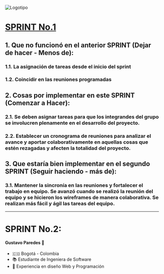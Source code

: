 ![Logotipo](https://github.com/alvaarom/grupo_4_dteachlife/blob/main/public/images/logo.png)
# [SPRINT No.1](https://github.com/alvaarom/grupo_4_dteachlife/blob/main/public/images/3914065.png)
## 1. Que no funcionó en el anterior SPRINT (Dejar de hacer - Menos de):
### 1.1. La asignación de tareas desde el inicio del sprint
### 1.2. Coincidir en las reuniones programadas
## 2. Cosas por implementar en este SPRINT (Comenzar a Hacer):
### 2.1. Se deben asignar tareas para que los integrandes del grupo se involucren plenamente en el desarrollo del proyecto.
### 2.2. Establecer un cronograma de reuniones para analizar el avance y aportar colaborativamente en aquellas cosas que estén rezagadas y afecten la totalidad del proyecto.
## 3. Que estaría bien implementar en el segundo SPRINT (Seguir haciendo - más de):
### 3.1. Mantener la sincronía en las reuniones y fortalecer el trabajo en equipo.  Se avanzó cuando se realizó la reunión del equipo y se hicieron los wireframes de manera colaborativa.  Se realizan más fácil y ágil las tareas del equipo.
___
# SPRINT No.2:

#### Gustavo Paredes :boy:
  - :colombia: Bogotá - Colombia
  - :books: Estudiante de Ingeniera de Software
  - :raised_hands: Experiencia en diseño Web y Programación
